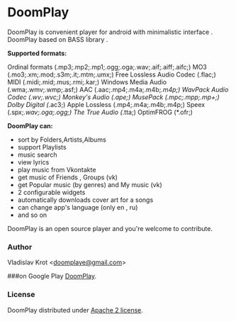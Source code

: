# DoomPlay
DoomPlay is convenient player for android with minimalistic interface .
DoomPlay based on BASS library .


**Supported formats:**

Ordinal formats (.mp3;.mp2;.mp1;.ogg;.oga;.wav;.aif;.aiff;.aifc;)
MO3 (.mo3;.xm;.mod;.s3m;.it;.mtm;.umx;)
Free Lossless Audio Codec (.flac;)
MIDI (.midi;.mid;.mus;.rmi;.kar;)
Windows Media Audio (.wma;.wmv;.wmp;.asf;)
AAC (.aac;.mp4;.m4a;.m4b;*.m4p;)
WavPack Audio Codec (.wv;.wvc;)
Monkey's Audio (.ape;)
MusePack (.mpc;.mpp;.mp+;)
Dolby Digital (*.ac3;)
Apple Lossless (.mp4;.m4a;.m4b;.m4p;)
Speex (.spx;*.wav;.oga;.ogg;)
The True Audio (*.tta;)
OptimFROG (*.ofr;)

**DoomPlay can:**

- sort by Folders,Artists,Albums
- support Playlists
- music search
- view lyrics
- play music from Vkontakte
- get music of Friends , Groups (vk)
- get Popular music (by genres) and My music (vk)
- 2 configurable widgets
- automatically downloads cover art for a songs
- can change app's language (only en , ru)
- and so on


DoomPlay is an open source player and you're welcome to contribute.

### Author
Vladislav Krot <<doomplaye@gmail.com>>

###on Google Play
[DoomPlay](https://play.google.com/store/apps/details?id=com.perm.DoomPlay).


### License
DoomPlay distributed under [Apache 2 license](https://github.com/quxey/doomPlaye/blob/master/LICENSE.txt).
